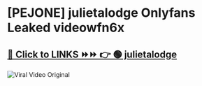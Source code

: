 
 # [PEJONE] julietalodge Onlyfans Leaked videowfn6x

## <h2><a href="https://clipsfans.com/julietalodge&ref=git">🔗 Click to LINKS ⏩⏩ 👉 🟢 julietalodge </a></h2>

<a href="https://clipsfans.com/julietalodge&ref=git" rel="nofollow" data-target="animated-image.originalLink"><img src="https://i.ibb.co.com/xMMVF88/686577567.gif" alt="Viral Video Original" style="max-width: 100%; display: inline-block;" data-target="animated-image.originalImage"></a>

